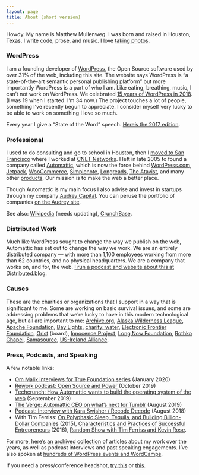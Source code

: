 ```yaml
---
layout: page
title: About (short version)
---
```



<p class="intro">Howdy. My name is Matthew Mullenweg. I was born and raised in Houston, Texas. I write code, prose, and music. I love <a href="https://ma.tt/gallery/">taking photos</a>.</p>



<h3><b>WordPress</b></h3>



<p>I am a founding developer of <a href="http://wordpress.org/">WordPress</a>, the Open Source software used by over 31% of the web, including this site. The website says WordPress is “a state-of-the-art semantic personal publishing platform” but more importantly WordPress is a part of who I am. Like eating, breathing, music, I can’t not work on WordPress. We celebrated <a href="https://ma.tt/2018/05/wordpress-at-15/">15 years of WordPress in 2018</a>. (I was 19 when I started. I’m 34 now.) The project touches a lot of people, something I’ve recently begun to appreciate. I consider myself very lucky to be able to work on something I love so much.</p>



<p>Every year I give a “State of the Word” speech. <a href="https://wordpress.tv/2017/12/04/matt-mullenweg-state-of-the-word-2017/">Here’s the 2017 edition</a>.</p>



<h3><b>Professional</b></h3>



<p>I used to do consulting and go to school in Houston, then I <a href="https://ma.tt/2004/10/28/press-and-cnet/">moved to San Francisco</a> where I worked at <a href="http://www.cnet.com/aboutcnet/">CNET Networks</a>. I left in late 2005 to found a company called <a href="http://automattic.com/">Automattic</a>, which is now the force behind <a href="http://wordpress.com/">WordPress.com</a>, <a href="https://jetpack.com/">Jetpack</a>, <a href="https://woocommerce.com">WooCommerce</a>, <a href="https://simplenote.com/">Simplenote</a>, <a href="https://longreads.com/">Longreads</a>, <a href="https://magazine.atavist.com/">The Atavist</a>, and many other <a href="https://automattic.com/">products</a>. Our mission is to make the web a better place.</p>



<p>Though Automattic is my main focus I also advise and invest in startups through my company <a href="http://audrey.co/">Audrey Capital</a>. You can peruse the portfolio of companies <a href="http://audrey.co/">on the Audrey site</a>.</p>



<p>See also: <a href="http://en.wikipedia.org/wiki/Matt_Mullenweg">Wikipedia</a> (needs updating), <a href="http://www.crunchbase.com/person/matt-mullenweg">CrunchBase</a>.</p>



<h3><b>Distributed Work</b></h3>



<p>Much like WordPress sought to change the way we publish on the web, Automattic has set out to change the way we work. We are an entirely distributed company — with more than 1,100 employees working from more than 62 countries, and no physical headquarters. We are a company that works on, and for, the web. <a href="https://distributed.blog/">I run a podcast and website about this at Distributed.blog</a>.</p>



<h3><b>Causes</b></h3>



<p>These are the charities or organizations that I support in a way that is significant to me. Some are working on basic survival issues, and some are addressing problems that we’re lucky to have in this modern technological age, but all are important to me: <a href="http://archive.org/">Archive.org</a>, <a href="http://www.alaskawild.org/">Alaska Wilderness League</a>, <a href="http://apache.org/">Apache Foundation</a>, <a href="http://thebaylights.org/">Bay Lights</a>, <a href="http://charitywater.org/">charity: water</a>, <a href="http://eff.org/">Electronic Frontier Foundation</a>, <a href="http://grist.org/">Grist</a> (board), <a href="http://www.innocenceproject.org/">Innocence Project</a>, <a href="http://longnow.org/">Long Now Foundation</a>, <a href="http://www.rothkochapel.org/">Rothko Chapel</a>, <a href="http://samasource.org">Samasource</a>, <a href="http://www.us-irelandalliance.org/">US-Ireland Alliance</a>.</p>



<h3><b>Press, Podcasts, and Speaking</b></h3>



<p>A few notable links:</p>




<ul><li><a href="https://om.co/2020/01/16/podcast-interviewing-matt-mullenweg/">Om Malik interviews for True Foundation series</a> (January 2020)</li><li><a href="https://rework.fm/open-source-and-power-with-matt-mullenweg/">Rework podcast: Open Source and Power</a> (October 2019)</li><li><a href="https://techcrunch.com/2019/09/19/automattic-ceo-matt-mullenweg-about-raising-300-million-and-the-open-web/">Techcrunch: How Automattic wants to build the operating system of the web</a> (September 2019)</li><li><a href="https://www.theverge.com/2019/8/14/20804894/tumblr-acquisition-matt-mullenweg-ceo-automattic-wordpress-verizon-changes-vergecast">The Verge: Automattic CEO on what’s next for Tumblr</a> (August 2019)</li><li><a href="https://www.recode.net/2018/8/2/17641412/matt-mullenweg-wordpress-media-privacy-advertising-data-reckoning-kara-swisher-decode-podcast">Podcast: Interview with Kara Swisher / Recode Decode</a> (August 2018)</li><li>With Tim Ferriss: <a href="https://tim.blog/2015/02/09/matt-mullenweg/">On Polyphasic Sleep, Tequila, and Building Billion-Dollar Companies</a> (2015), <a href="https://tim.blog/2016/10/01/matt-mullenweg-on-the-characteristics-and-practices-of-successful-entrepreneurs/">Characteristics and Practices of Successful Entrepreneurs</a> (2016), <a href="https://tim.blog/2016/12/16/the-random-show-threesome-tim-ferriss-kevin-rose-and-matt-mullenweg/">Random Show with Tim Ferriss and Kevin Rose</a>.</li></ul>



<p>For more, here’s <a href="https://ma.tt/press">an archived collection</a> of articles about my work over the years, as well as podcast interviews and past speaking engagements. I’ve also spoken at <a href="https://wordpress.tv/speakers/matt-mullenweg/">hundreds of WordPress events and WordCamps</a>.</p>



<p class="intro">If you need a press/conference headshot, <a href="https://ma.tt/files/2018/10/WCUS-2017-at-10.45.36-e1539647180349.png">try this</a> or <a href="https://ma.tt/files/2018/10/WCEU-2018dsc01397.jpg">this</a>.</p>

